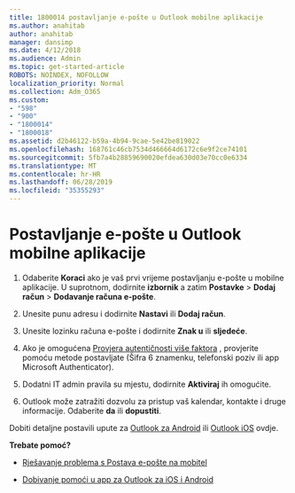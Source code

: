 ```yaml
---
title: 1800014 postavljanje e-pošte u Outlook mobilne aplikacije
ms.author: anahitab
author: anahitab
manager: dansimp
ms.date: 4/12/2018
ms.audience: Admin
ms.topic: get-started-article
ROBOTS: NOINDEX, NOFOLLOW
localization_priority: Normal
ms.collection: Adm_O365
ms.custom:
- "598"
- "900"
- "1800014"
- "1800018"
ms.assetid: d2b46122-b59a-4b94-9cae-5e42be819022
ms.openlocfilehash: 168761c46cb7534d466664d6172c6e9f2ce74101
ms.sourcegitcommit: 5fb7a4b28859690020efdea630d03e70cc0e6334
ms.translationtype: MT
ms.contentlocale: hr-HR
ms.lasthandoff: 06/28/2019
ms.locfileid: "35355293"
---
```

# <a name="set-up-email-in-the-outlook-mobile-app"></a>Postavljanje e-pošte u Outlook mobilne aplikacije

1. Odaberite **Koraci** ako je vaš prvi vrijeme postavljanju e-pošte u mobilne aplikacije. U suprotnom, dodirnite **izbornik** a zatim **Postavke** \> **Dodaj račun** \> **Dodavanje računa e-pošte**.

2. Unesite punu adresu i dodirnite **Nastavi** ili **Dodaj račun**.

3. Unesite lozinku računa e-pošte i dodirnite **Znak u** ili **sljedeće**.

4. Ako je omogućena [Provjera autentičnosti više faktora](https://support.office.com/article/8f0454b2-f51a-4d9c-bcde-2c48e41621c6.aspx) , provjerite pomoću metode postavljate (Šifra 6 znamenku, telefonski poziv ili app Microsoft Authenticator).

5. Dodatni IT admin pravila su mjestu, dodirnite **Aktiviraj** ih omogućite.

6. Outlook može zatražiti dozvolu za pristup vaš kalendar, kontakte i druge informacije. Odaberite **da** ili **dopustiti**.

Dobiti detaljne postavili upute za [Outlook za Android](https://support.office.com/article/886db551-8dfa-4fd5-b835-f8e532091872.aspx) ili [Outlook iOS](https://support.office.com/article/b2de2161-cc1d-49ef-9ef9-81acd1c8e234.aspx) ovdje.
  
 **Trebate pomoć?**
  
- [Rješavanje problema s Postava e-pošte na mobitel](https://support.office.com/article/a264ef01-9c88-48fb-9285-7017e4f31f02.aspx)

- [Dobivanje pomoći u app za Outlook za iOS i Android](https://support.office.com/article/218a22d1-9fa5-4889-b689-de1c63493243.aspx#ID0EAABAAA=Contact_Support)
